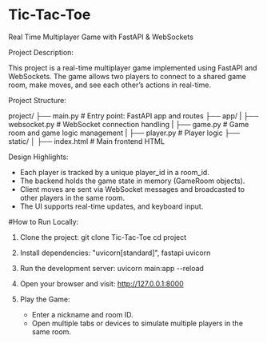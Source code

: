 # Tic-Tac-Toe
Real Time Multiplayer Game with FastAPI & WebSockets  

Project Description:

This project is a real-time multiplayer game implemented using FastAPI and WebSockets. 
The game allows two players to connect to a shared game room, make moves, and see each other’s actions in real-time. 

Project Structure:

project/
├── main.py                      # Entry point: FastAPI app and routes
├── app/
|    ├── websocket.py            # WebSocket connection handling
|    ├── game.py                 # Game room and game logic management
|    ├── player.py               # Player logic
├── static/
│   ├── index.html               # Main frontend HTML

Design Highlights:
- Each player is tracked by a unique player_id in a room_id.
- The backend holds the game state in memory (GameRoom objects).
- Client moves are sent via WebSocket messages and broadcasted to other players in the same room.
- The UI supports real-time updates, and keyboard input.


#How to Run Locally:

1. Clone the project:
   git clone Tic-Tac-Toe
   cd project

2. Install dependencies:
   "uvicorn[standard]", fastapi uvicorn

3. Run the development server:
   uvicorn main:app --reload

4. Open your browser and visit:
   http://127.0.0.1:8000

5. Play the Game:
   - Enter a nickname and room ID.
   - Open multiple tabs or devices to simulate multiple players in the same room.
